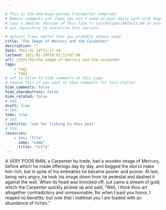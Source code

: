 ```yaml
---

# This is the dnb-hugo-garuda frontmatter template. 
# Remove comments and items you won't need in your daily work with Hugo.
# Copy a smaller version of this file to /archetypes/default.md in your
# own repository to overwrite this version.

# default front matter that you probably always need:
title: "The Image of Mercury and the Carpenter"
description: ""
date: 2021-01-14T11:17:14
lastmod: 2021-01-20T19:03:22+07:00
url: /2021/01/the-image-of-mercury-and-the-carpenter
tags:
    - tag1
    - tag2
# set to false to hide comments on this page
# remove this if you want to show comments for less clutter
hide_comments: false
hide_sharebuttons: false
hide_related: false
# tbd.
draft: true
# tbd.
todo: true
# tbd.
linktitle: "use for linking to this post"
# tbd.
resources:
    - src: "file"
      name: "name"
      title: "title"
---
```

A VERY POOR MAN, a Carpenter by trade, had a wooden image of Mercury, before which he made offerings day by day, and begged the idol to make him rich, but in spite of his entreaties he became poorer and poorer. At last, being very angry, he took his image down from its pedestal and dashed it against the wall. When its head was knocked off, out came a stream of gold, which the Carpenter quickly picked up and said, “Well, I think thou art altogether contradictory and unreasonable; for when I paid you honor, I reaped no benefits: but now that I maltreat you I am loaded with an abundance of riches.”


